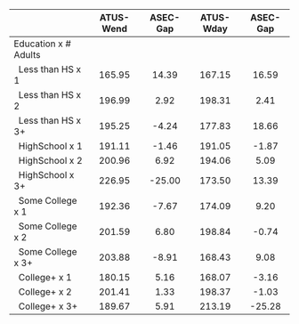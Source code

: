 
|                      |    ATUS-Wend |     ASEC-Gap |    ATUS-Wday |     ASEC-Gap |
| -------------------- | :----------: | :----------: | :----------: | :----------: |
| Education x # Adults |              |              |              |              |
| &nbsp;&nbsp;Less than HS x 1 |       165.95 |        14.39 |       167.15 |        16.59 |
| &nbsp;&nbsp;Less than HS x 2 |       196.99 |         2.92 |       198.31 |         2.41 |
| &nbsp;&nbsp;Less than HS x 3+ |       195.25 |        -4.24 |       177.83 |        18.66 |
| &nbsp;&nbsp;HighSchool x 1 |       191.11 |        -1.46 |       191.05 |        -1.87 |
| &nbsp;&nbsp;HighSchool x 2 |       200.96 |         6.92 |       194.06 |         5.09 |
| &nbsp;&nbsp;HighSchool x 3+ |       226.95 |       -25.00 |       173.50 |        13.39 |
| &nbsp;&nbsp;Some College x 1 |       192.36 |        -7.67 |       174.09 |         9.20 |
| &nbsp;&nbsp;Some College x 2 |       201.59 |         6.80 |       198.84 |        -0.74 |
| &nbsp;&nbsp;Some College x 3+ |       203.88 |        -8.91 |       168.43 |         9.08 |
| &nbsp;&nbsp;College+ x 1 |       180.15 |         5.16 |       168.07 |        -3.16 |
| &nbsp;&nbsp;College+ x 2 |       201.41 |         1.33 |       198.37 |        -1.03 |
| &nbsp;&nbsp;College+ x 3+ |       189.67 |         5.91 |       213.19 |       -25.28 |

